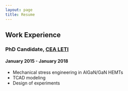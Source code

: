 ```yaml
---
layout: page
title: Resume
---
```

## Work Experience

### PhD Candidate, [CEA LETI](http://www.leti-cea.com/)
#### January 2015 - January 2018
* Mechanical stress engineering in AlGaN/GaN HEMTs
* TCAD modeling
* Design of experiments



